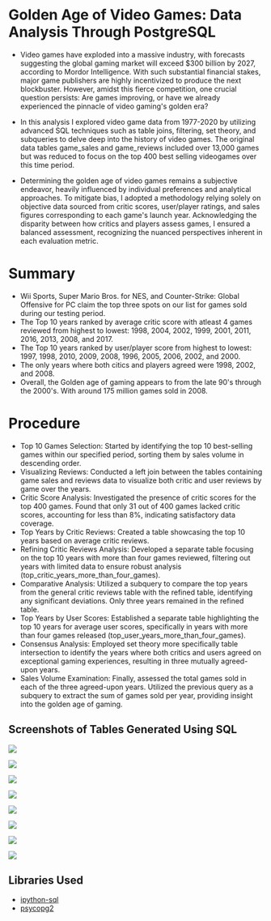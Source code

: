 # Golden Age of Video Games: Data Analysis Through PostgreSQL

* Video games have exploded into a massive industry, with forecasts suggesting the global gaming market will exceed $300 billion by 2027, according to Mordor Intelligence. With such substantial financial stakes, major game publishers are highly incentivized to produce the next blockbuster. However, amidst this fierce competition, one crucial question persists: Are games improving, or have we already experienced the pinnacle of video gaming's golden era?
* In this analysis I explored video game data from 1977-2020 by utilizing advanced SQL techniques such as table joins, filtering, set theory, and subqueries to delve deep into the history of video games. The original data tables game_sales and game_reviews included over 13,000 games but was reduced to focus on the top 400 best selling videogames over this time period.

* Determining the golden age of video games remains a subjective endeavor, heavily influenced by individual preferences and analytical approaches. To mitigate bias, I adopted a methodology relying solely on objective data sourced from critic scores, user/player ratings, and sales figures corresponding to each game's launch year. Acknowledging the disparity between how critics and players assess games, I ensured a balanced assessment, recognizing the nuanced perspectives inherent in each evaluation metric.

# Summary
* Wii Sports, Super Mario Bros. for NES, and Counter-Strike: Global Offensive for PC claim the top three spots on our list for games sold during our testing period.
* The Top 10 years ranked by average critic score with atleast 4 games reviewed from highest to lowest: 1998, 2004, 2002, 1999, 2001, 2011, 2016, 2013, 2008, and 2017.
* The Top 10 years ranked by user/player score from highest to lowest: 1997, 1998, 2010, 2009, 2008, 1996, 2005, 2006, 2002, and 2000.
* The only years where both citics and players agreed were 1998, 2002, and 2008.
* Overall, the Golden age of gaming appears to from the late 90's through the 2000's. With around 175 million games sold in 2008.

# Procedure
* Top 10 Games Selection: Started by identifying the top 10 best-selling games within our specified period, sorting them by sales volume in descending order.
* Visualizing Reviews: Conducted a left join between the tables containing game sales and reviews data to visualize both critic and user reviews by game over the years.
* Critic Score Analysis: Investigated the presence of critic scores for the top 400 games. Found that only 31 out of 400 games lacked critic scores, accounting for less than 8%, indicating satisfactory data coverage.
* Top Years by Critic Reviews: Created a table showcasing the top 10 years based on average critic reviews.
* Refining Critic Reviews Analysis: Developed a separate table focusing on the top 10 years with more than four games reviewed, filtering out years with limited data to ensure robust analysis (top_critic_years_more_than_four_games).
* Comparative Analysis: Utilized a subquery to compare the top years from the general critic reviews table with the refined table, identifying any significant deviations. Only three years remained in the refined table.
* Top Years by User Scores: Established a separate table highlighting the top 10 years for average user scores, specifically in years with more than four games released (top_user_years_more_than_four_games).
* Consensus Analysis: Employed set theory more specifically table intersection to identify the years where both critics and users agreed on exceptional gaming experiences, resulting in three mutually agreed-upon years.
* Sales Volume Examination: Finally, assessed the total games sold in each of the three agreed-upon years. Utilized the previous query as a subquery to extract the sum of games sold per year, providing insight into the golden age of gaming.

## Screenshots of Tables Generated Using SQL
![](/Images/reviews_table1.png)


![](/Images/Sales_Table1.png)


![](/Images/top_critic_years.png)


![](/Images/top_critic_years_more_than_four_games.png)


![](/Images/Years_that_dropped_off_critics_favorites_list.png)


![](/Images/top_user_years_more_than_four_games.png)



![](/Images/Years_both_players_and_critics_loved.png)





![](/Images/Sales_in_the_Golden_Years_of_Gaming.png)


## Libraries Used
* [ipython-sql](https://pypi.org/project/ipython-sql/)
* [psycopg2](https://pypi.org/project/psycopg2/)


